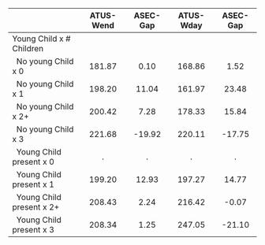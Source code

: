 
|                      |    ATUS-Wend |     ASEC-Gap |    ATUS-Wday |     ASEC-Gap |
| -------------------- | :----------: | :----------: | :----------: | :----------: |
| Young Child x # Children |              |              |              |              |
| &nbsp;&nbsp;No young Child x 0 |       181.87 |         0.10 |       168.86 |         1.52 |
| &nbsp;&nbsp;No young Child x 1 |       198.20 |        11.04 |       161.97 |        23.48 |
| &nbsp;&nbsp;No young Child x 2+ |       200.42 |         7.28 |       178.33 |        15.84 |
| &nbsp;&nbsp;No young Child x 3 |       221.68 |       -19.92 |       220.11 |       -17.75 |
| &nbsp;&nbsp;Young Child present x 0 |            . |            . |            . |            . |
| &nbsp;&nbsp;Young Child present x 1 |       199.20 |        12.93 |       197.27 |        14.77 |
| &nbsp;&nbsp;Young Child present x 2+ |       208.43 |         2.24 |       216.42 |        -0.07 |
| &nbsp;&nbsp;Young Child present x 3 |       208.34 |         1.25 |       247.05 |       -21.10 |

